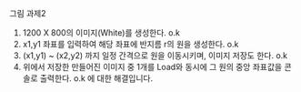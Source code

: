 그림 과제2
1.  1200 X 800의 이미지(White)를 생성한다. o.k
2. x1,y1 좌표를 입력하여 해당 좌표에 반지름 r의 원을 생성한다. o.k
3. (x1,y1) ~ (x2,y2) 까지 일정 간격으로 원을 이동시키며, 이미지 저장도 한다. o.k
4. 위에서 저장한 만들어진 이미지 중 1개를 Load와 동시에 그 원의 중앙 좌표값을 콘솔로 출력한다. o.k
에 대한 해결입니다.
